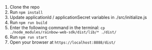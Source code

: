 1. Clone the repo
2. Run `npm install`
3. Update applicationId / applicationSecret variables in ./src/initialize.js
4. Run `npm run build`
5. Enter the following command in the terminal: `cp ./node_modules/rainbow-web-sdk/dist/lib/* ./dist/`
6. Run `npm run start`
7. Open your browser at `https://localhost:8888/dist/`

